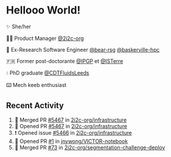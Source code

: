 # Hellooo World!

✨ She/her

👩‍💻 Product Manager [@2i2c-org](https://2i2c.org/)

🐻 Ex-Research Software Engineer [@bear-rsg](https://github.com/bear-rsg) [@baskerville-hpc](https://github.com/baskerville-hpc) 

🇫🇷 Former post-doctorante [@IPGP](https://github.com/IPGP) et [@ISTerre](https://www.isterre.fr/) 

💧 PhD graduate [@CDTFluidsLeeds](https://fluid-dynamics.leeds.ac.uk/) 

⌨️ Mech keeb enthusiast 

## Recent Activity 

<!--START_SECTION:activity-->
1. 🎉 Merged PR [#5467](https://github.com/2i2c-org/infrastructure/pull/5467) in [2i2c-org/infrastructure](https://github.com/2i2c-org/infrastructure)
2. 💪 Opened PR [#5467](https://github.com/2i2c-org/infrastructure/pull/5467) in [2i2c-org/infrastructure](https://github.com/2i2c-org/infrastructure)
3. ❗ Opened issue [#5466](https://github.com/2i2c-org/infrastructure/issues/5466) in [2i2c-org/infrastructure](https://github.com/2i2c-org/infrastructure)
4. 💪 Opened PR [#1](https://github.com/jnywong/VICTOR-notebook/pull/1) in [jnywong/VICTOR-notebook](https://github.com/jnywong/VICTOR-notebook)
5. 🎉 Merged PR [#73](https://github.com/2i2c-org/segmentation-challenge-deploy/pull/73) in [2i2c-org/segmentation-challenge-deploy](https://github.com/2i2c-org/segmentation-challenge-deploy)
<!--END_SECTION:activity-->
